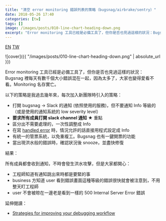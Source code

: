 ```yaml
---
title: "清空 error monitoring 錯誤列表的策略（bugsnag/airbrake/sentry）"
date: 2018-05-26 17:40
categories: [tw]
tags: []
image: /images/posts/010-line-chart-heading-down.png
excerpt: "Error monitoring 工具已經是必備工具了，但你是否也見過這樣的狀況：Bugsnag 裡每天有數千個大小錯誤混在一起，因為太多了，大家也變得愛看不看。Monitoring 名存實亡。 以下的策略是我過去幾年來，每次加入新團隊時引入的策略："
---
```


<a href="{% link _posts/2018-05-26-strategies-clearing-bugsnag-error-reports-en.md %}" class="lang-btn">EN</a>
<a href="{% link _posts/2018-05-26-strategies-clearing-bugsnag-error-reports.md %}" class="lang-btn lang-current">TW</a>

![cover]({{ "/images/posts/010-line-chart-heading-down.png" | absolute_url }})

Error monitoring 工具已經是必備工具了，但你是否也見過這樣的狀況：Bugsnag 裡每天有數千個大小錯誤混在一起，因為太多了，大家也變得愛看不看。Monitoring 名存實亡。

以下的策略是我過去幾年來，每次加入新團隊時引入的策略：

* 打開 bugsnag → Slack 的通知 (依照使用的服務)，但不要通知 Info 等級的（或是使用的通知系統的 low severity level）
* **要求所有成員打開 slack channel 通知** ★️ 重點
* 區分出不需要處理的，一次性調整成 Info
* 在寫 [handled error](https://docs.bugsnag.com/platforms/ruby/rails/reporting-handled-errors/) 時，情況允許的話直接用程式設定成 Info
* 有統一的管票系統，以免重複工。Bugsnag 也有一鍵開票的功能
* 當出現洪水般的錯誤時，確認狀況後 snooze，並盡快修復

結果：

所有成員都會收到通知，不時會發生洪水攻擊，但是大家都開心：

* 工程師知道有通知跳出來時都是要緊的事
* business 方知道 user 看到錯誤畫面這種等級的錯誤很快就會被注意到，不用整天盯工程師
* user 不會被晾在一邊老是看到一樣的 500 Internal Server Error 錯誤

延伸閱讀：

* [Strategies for improving your debugging workflow](https://blog.bugsnag.com/debugging-workflow/)
